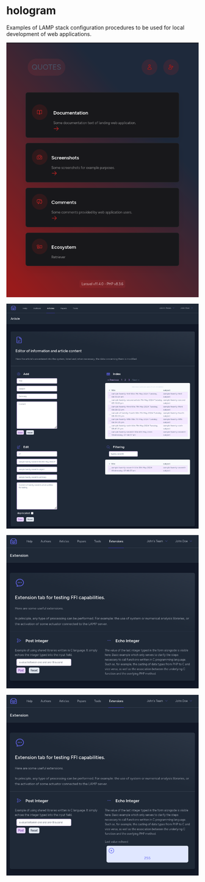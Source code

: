 # hologram

Examples of LAMP stack configuration procedures to be used for local development of web applications.

![example of landing page](examples/quotes/v3/quotes/screenshots/quotes_v3_landing_page_.png)

![article tab of example application quotes](examples/quotes/v3/quotes/screenshots/quotes_v3_articles_tab.png)

![extensions tab](examples/quotes/v3/quotes/screenshots/quotes_v3_extensions_tab_1.png)

![extensions tab's feedback](examples/quotes/v3/quotes/screenshots/quotes_v3_extensions_tab_2.png)
